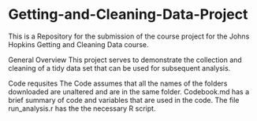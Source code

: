 # Getting-and-Cleaning-Data-Project

This is a Repository for the submission of the course project for the Johns Hopkins Getting and Cleaning Data course.

General Overview
This project serves to demonstrate the collection and cleaning of a tidy data set that can be used for subsequent analysis. 

Code requsites
The Code assumes that all the names of the folders downloaded are unaltered and are in the same folder.
Codebook.md has a brief summary of code and variables that are used in the code.
The file run_analysis.r has the the necessary R script.